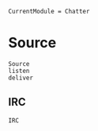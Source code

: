 ```@meta
CurrentModule = Chatter
```

# Source

```@docs
Source
listen
deliver
```

## IRC

```@docs
IRC
```
